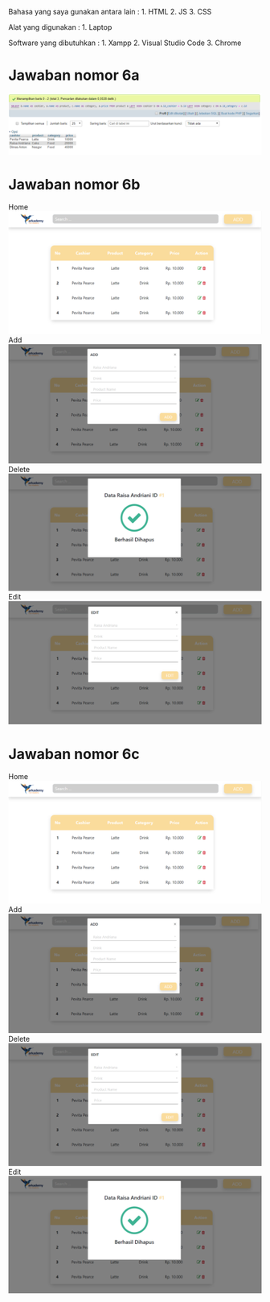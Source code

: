 Bahasa yang saya gunakan antara lain :
    1. HTML
    2. JS
    3. CSS

Alat yang digunakan :
    1. Laptop

Software yang dibutuhkan :
    1. Xampp
    2. Visual Studio Code
    3. Chrome

Jawaban nomor 6a
================
![](6a/Capture.PNG)

Jawaban nomor 6b
================
Home
![](6b/Capture.PNG)
Add
![](6b/Capture2.PNG)
Delete
![](6b/Capture3.PNG)
Edit
![](6b/Capture5.PNG)

Jawaban nomor 6c
================
Home
![](6b/Capture.PNG)
Add
![](6b/Capture2.PNG)
Delete
![](6b/Capture4.PNG)
Edit
![](6b/Capture3.PNG)
